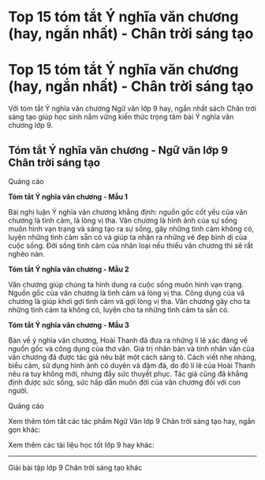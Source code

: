 # Top 15 tóm tắt Ý nghĩa văn chương (hay, ngắn nhất) - Chân trời sáng tạo

# Top 15 tóm tắt Ý nghĩa văn chương (hay, ngắn nhất) - Chân trời sáng tạo

Với tóm tắt Ý nghĩa văn chương Ngữ văn lớp 9 hay, ngắn nhất sách Chân trời sáng tạo giúp học sinh nắm vững kiến thức trọng tâm bài Ý nghĩa văn chương lớp 9.

## Tóm tắt Ý nghĩa văn chương - Ngữ văn lớp 9 Chân trời sáng tạo

Quảng cáo

**Tóm tắt Ý nghĩa văn chương - Mẫu 1**

Bài nghị luận Ý nghĩa văn chương khẳng định: nguồn gốc cốt yếu của văn chương là tình cảm, là lòng vị tha. Văn chương là hình ảnh của sự sống muôn hình vạn trạng và sáng tạo ra sự sống, gây những tình cảm không có, luyện những tình cảm sẵn có và giúp ta nhận ra những vẻ đẹp bình dị của cuộc sống. Đời sống tình cảm của nhân loại nếu thiếu văn chương thì sẽ rất nghèo nàn.

**Tóm tắt Ý nghĩa văn chương - Mẫu 2**

Văn chương giúp chúng ta hình dung ra cuộc sống muôn hình vạn trạng. Nguồn gốc của văn chương là tình cảm và lòng vị tha. Công dụng của vă chương là giúp khơi gợi tình cảm và gợi lòng vị tha. Văn chương gây cho ta những tình cảm ta không có, luyện cho ta những tình cảm ta sẵn có.

**Tóm tắt Ý nghĩa văn chương - Mẫu 3**

Bàn về ý nghĩa văn chương, Hoài Thanh đã đưa ra những lí lẽ xác đáng về nguồn gốc và công dụng của thơ văn. Giá trị nhân bản và tính nhân văn của văn chương đã được tác giả nêu bật một cách sáng tỏ. Cách viết nhẹ nhàng, biểu cảm, sử dụng hình ảnh có duyên và đậm đà, do đó lí lẽ của Hoài Thanh nêu ra tuy không mới, nhưng đầy sức thuyết phục. Tác giả cũng đã khẳng định được sức sống, sức hấp dẫn muôn đời của văn chương đối với con người.

Quảng cáo

Xem thêm tóm tắt các tác phẩm Ngữ Văn lớp 9 Chân trời sáng tạo hay, ngắn gọn khác:

Xem thêm các tài liệu học tốt lớp 9 hay khác:

* * *

Giải bài tập lớp 9 Chân trời sáng tạo khác
